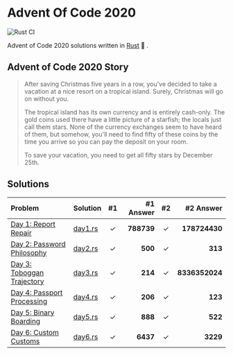 # Advent Of Code 2020

![Rust CI](https://github.com/barsa2000/AOC2020/workflows/Rust%20CI/badge.svg)

Advent of Code 2020 solutions written in [Rust](https://www.rust-lang.org/) :crab: .

## Advent of Code 2020 Story

> After saving Christmas five years in a row, you've decided to take a vacation at a nice resort on a tropical island. Surely, Christmas will go on without you.
>
> The tropical island has its own currency and is entirely cash-only. The gold coins used there have a little picture of a starfish; the locals just call them stars. None of the currency exchanges seem to have heard of them, but somehow, you'll need to find fifty of these coins by the time you arrive so you can pay the deposit on your room.
>
> To save your vacation, you need to get all fifty stars by December 25th.

## Solutions

| Problem                                                             | Solution               | #1  |  #1 Answer | #2  |      #2 Answer |
| :------------------------------------------------------------------ | :--------------------- | :-: | ---------: | :-: | -------------: |
| [Day 1: Report Repair](https://adventofcode.com/2020/day/1)         | [day1.rs](src/day1.rs) |  ✓  | **788739** |  ✓  |  **178724430** |
| [Day 2: Password Philosophy](https://adventofcode.com/2020/day/2)   | [day2.rs](src/day2.rs) |  ✓  |    **500** |  ✓  |        **313** |
| [Day 3: Toboggan Trajectory](https://adventofcode.com/2020/day/3)   | [day3.rs](src/day3.rs) |  ✓  |    **214** |  ✓  | **8336352024** |
| [Day 4: Passport Processing](https://adventofcode.com/2020/day/4)   | [day4.rs](src/day4.rs) |  ✓  |    **206** |  ✓  |        **123** |
| [Day 5: Binary Boarding](https://adventofcode.com/2020/day/5)       | [day5.rs](src/day5.rs) |  ✓  |    **888** |  ✓  |        **522** |
| [Day 6: Custom Customs](https://adventofcode.com/2020/day/6)        | [day6.rs](src/day6.rs) |  ✓  |   **6437** |  ✓  |       **3229** |
